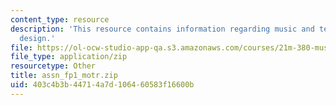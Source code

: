 ```yaml
---
content_type: resource
description: 'This resource contains information regarding music and technology: Sound
  design.'
file: https://ol-ocw-studio-app-qa.s3.amazonaws.com/courses/21m-380-music-and-technology-sound-design-spring-2016/403c4b3b44714a7d106460583f16600b_assn_fp1_motr.zip
file_type: application/zip
resourcetype: Other
title: assn_fp1_motr.zip
uid: 403c4b3b-4471-4a7d-1064-60583f16600b
---
```

